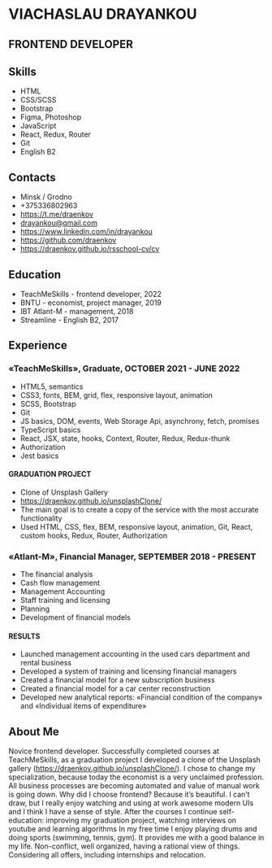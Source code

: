 # VIACHASLAU DRAYANKOU

## FRONTEND DEVELOPER

## Skills

- HTML
- CSS/SCSS
- Bootstrap
- Figma, Photoshop
- JavaScript
- React, Redux, Router
- Git
- English B2

## Contacts

- Minsk / Grodno
- +375336802963
- https://t.me/draenkov
- drayankou@gmail.com
- https://www.linkedin.com/in/drayankou
- https://github.com/draenkov
- https://draenkov.github.io/rsschool-cv/cv

## Education

- TeachMeSkills - frontend developer, 2022
- BNTU - economist, project manager, 2019
- IBT Atlant-M - management, 2018
- Streamline - English B2, 2017

## Experience

### «TeachMeSkills», Graduate, OCTOBER 2021 - JUNE 2022

- HTML5, semantics
- CSS3, fonts, BEM, grid, flex, responsive layout, animation
- SCSS, Bootstrap
- Git
- JS basics, DOM, events, Web Storage Api, asynchrony, fetch, promises
- TypeScript basics
- React, JSX, state, hooks, Context, Router, Redux, Redux-thunk
- Authorization
- Jest basics

#### GRADUATION PROJECT

- Clone of Unsplash Gallery
- https://draenkov.github.io/unsplashClone/
- The main goal is to create a copy of the service with the most accurate functionality
- Used HTML, CSS, flex, BEM, responsive layout, animation, Git, React, custom hooks, Redux, Router, Authorization

### «Atlant-M», Financial Manager, SEPTEMBER 2018 - PRESENT

- The financial analysis
- Cash flow management
- Management Accounting
- Staff training and licensing
- Planning
- Development of financial models

#### RESULTS

- Launched management accounting in the used cars department and rental business
- Developed a system of training and licensing financial managers
- Created a financial model for a new subscription business
- Created a financial model for a car center reconstruction
- Developed new analytical reports: «Financial condition of the company» and «Individual items of expenditure»

## About Me

Novice frontend developer.
Successfully completed courses at TeachMeSkills, as a graduation project I developed a clone of the Unsplash gallery (https://draenkov.github.io/unsplashClone/).
I chose to change my specialization, because today the economist is a very unclaimed profession. All business processes are becoming automated and value of manual work is going down.
Why did I choose frontend? Because it’s beautiful. I can’t draw, but I really enjoy watching and using at work awesome modern UIs and I think I have a sense of style.
After the courses I continue self-education: improving my graduation project, watching interviews on youtube and learning algorithms
In my free time I enjoy playing drums and doing sports (swimming, tennis, gym). It provides me with a good balance in my life.
Non-conflict, well organized, having a rational view of things.
Considering all offers, including internships and relocation.
